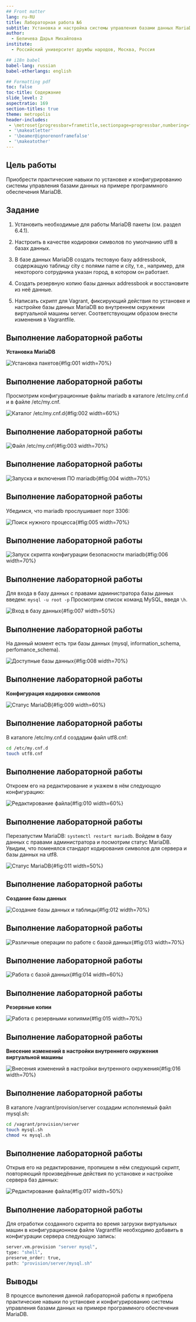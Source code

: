 ```yaml
---
## Front matter
lang: ru-RU
title: Лабораторная работа №6
subtitle: Установка и настройка системы управления базами данных MariaDB
author:
  - Беличева Дарья Михайловна
institute:
  - Российский университет дружбы народов, Москва, Россия

## i18n babel
babel-lang: russian
babel-otherlangs: english

## Formatting pdf
toc: false
toc-title: Содержание
slide_level: 2
aspectratio: 169
section-titles: true
theme: metropolis
header-includes:
 - \metroset{progressbar=frametitle,sectionpage=progressbar,numbering=fraction}
 - '\makeatletter'
 - '\beamer@ignorenonframefalse'
 - '\makeatother'
---
```



## Цель работы

Приобрести практические навыки по установке и конфигурированию системы управления базами данных на примере программного обеспечения MariaDB.

## Задание

1. Установить необходимые для работы MariaDB пакеты (см. раздел 6.4.1).

2. Настроить в качестве кодировки символов по умолчанию utf8 в базах данных.

3. В базе данных MariaDB создать тестовую базу addressbook, содержащую таблицу
city с полями name и city, т.е., например, для некоторого сотрудника указан город, в котором он работает.

4. Создать резервную копию базы данных addressbook и восстановите из неё данные.

5. Написать скрипт для Vagrant, фиксирующий действия по установке и настройке базы
данных MariaDB во внутреннем окружении виртуальной машины server. Соответствующим образом внести изменения в Vagrantfile.


## Выполнение лабораторной работы

**Установка MariaDB**

![Установка пакетов](image/1.png){#fig:001 width=70%}

## Выполнение лабораторной работы

Просмотрим конфигурационные файлы mariadb в каталоге /etc/my.cnf.d и в файле /etc/my.cnf.

![Каталог /etc/my.cnf.d](image/2.png){#fig:002 width=60%}

## Выполнение лабораторной работы

![Файл /etc/my.cnf](image/3.png){#fig:003 width=70%}

## Выполнение лабораторной работы

![Запуска и включения ПО mariadb](image/4.png){#fig:004 width=70%}

## Выполнение лабораторной работы

Убедимся, что mariadb прослушивает порт 3306:

![Поиск нужного процесса](image/5.png){#fig:005 width=70%}

## Выполнение лабораторной работы

![Запуск скрипта конфигурации безопасности mariadb](image/6.png){#fig:006 width=70%}


## Выполнение лабораторной работы

Для входа в базу данных с правами администратора базы данных введем: `mysql -u root -p`
Просмотрим список команд MySQL, введя `\h`.

![Вход в базу данных](image/7.png){#fig:007 width=50%}

## Выполнение лабораторной работы

На данный момент есть три базы данных (mysql, information_schema, perfomance_schema).

![Доступные базы данных](image/8.png){#fig:008 width=70%}

## Выполнение лабораторной работы

**Конфигурация кодировки символов**

![Статус MariaDB](image/9.png){#fig:009 width=60%}

## Выполнение лабораторной работы

В каталоге /etc/my.cnf.d создадим файл utf8.cnf:

```bash
cd /etc/my.cnf.d
touch utf8.cnf
```

## Выполнение лабораторной работы

Откроем его на редактирование и укажем в нём следующую конфигурацию:

![Редактирование файла](image/10.png){#fig:010 width=60%}

## Выполнение лабораторной работы

Перезапустим MariaDB: `systemctl restart mariadb`. Войдем в базу данных с правами администратора и посмотрим статус MariaDB. Увидим, что поменялся стандарт кодирования символов для сервера и базы данных на utf8.

![Статус MariaDB](image/11.png){#fig:011 width=50%}

## Выполнение лабораторной работы

**Создание базы данных**

![Создание базы данных и таблицы](image/12.png){#fig:012 width=70%}

## Выполнение лабораторной работы

![Различные операции по работе с базой данных](image/13.png){#fig:013 width=70%}

## Выполнение лабораторной работы

![Работа с базой данных](image/14.png){#fig:014 width=60%}

## Выполнение лабораторной работы

**Резервные копии**

![Работа с резервными копиями](image/15.png){#fig:015 width=70%}

## Выполнение лабораторной работы

**Внесение изменений в настройки внутреннего окружения виртуальной машины**

![Внесения изменений в настройки внутренного окружения](image/16.png){#fig:016 width=70%}

## Выполнение лабораторной работы

В каталоге /vagrant/provision/server создадим исполняемый файл mysql.sh:

```bash
cd /vagrant/provision/server
touch mysql.sh
chmod +x mysql.sh
```
## Выполнение лабораторной работы

Открыв его на редактирование, пропишем в нём следующий скрипт, повторяющий произведённые действия по установке и настройке сервера баз данных:

![Редактирование файла](image/17.png){#fig:017 width=50%}

## Выполнение лабораторной работы

Для отработки созданного скрипта во время загрузки виртуальных машин в конфигурационном файле Vagrantfile необходимо добавить в конфигурации сервера следующую запись:

```bash
server.vm.provision "server mysql",
type: "shell",
preserve_order: true,
path: "provision/server/mysql.sh"
```

## Выводы

В процессе выполения данной лабораторной работы я приобрела практические навыки по установке и конфигурированию системы управления базами данных на примере программного обеспечения MariaDB.

